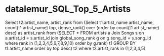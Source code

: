 # datalemur_SQL_Top_5_Artists

Select t2.artist_name, artist_rank from
(Select t1.artist_name artist_name, count(t1.artist_name) top, dense_rank() over (order by count(t1.artist_name) desc) as artist_rank 
from
(SELECT * FROM artists a
Join Songs s on a.artist_id = s.artist_id
join global_song_rank g on g.song_id = s.song_id
where rank in (1,2,3,4,5,6,7,8,9,10)
order by g.rank) t1
GROUP BY t1.artist_name
order by top desc) t2
where t2.artist_rank in (1,2,3,4,5)
